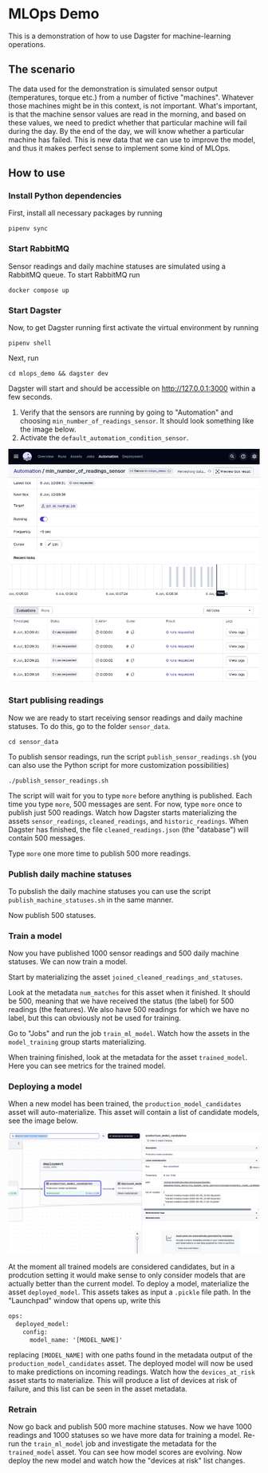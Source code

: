 # MLOps Demo
This is a demonstration of how to use Dagster for machine-learning operations.

## The scenario
The data used for the demonstration is simulated sensor output (temperatures, torque etc.) from a number of fictive "machines".
Whatever those machines might be in this context, is not important.
What's important, is that the machine sensor values are read in the morning, and based on these values,
we need to predict whether that particular machine will fail during the day.
By the end of the day, we will know whether a particular machine has failed.
This is new data that we can use to improve the model, and thus it makes perfect sense to implement some kind of MLOps.

## How to use

### Install Python dependencies
First, install all necessary packages by running
```
pipenv sync
```

### Start RabbitMQ
Sensor readings and daily machine statuses are simulated using a RabbitMQ queue.
To start RabbitMQ run
```
docker compose up
```

### Start Dagster
Now, to get Dagster running first activate the virtual environment by running
```
pipenv shell
```
Next, run
```
cd mlops_demo && dagster dev
```
Dagster will start and should be accessible on http://127.0.0.1:3000 within a few seconds.

1. Verify that the sensors are running by going to "Automation" and choosing `min_number_of_readings_sensor`. It should look something like the image below.
1. Activate the `default_automation_condition_sensor`.

<img src="docs/images/min_number_of_readings_sensor.png" alt="" width="600"/>


### Start publising readings
Now we are ready to start receiving sensor readings and daily machine statuses. To do this, go to the folder `sensor_data`.
```
cd sensor_data
```
To publish sensor readings, run the script `publish_sensor_readings.sh` (you can also use the Python script for more customization possibilities)
```
./publish_sensor_readings.sh
```
The script will wait for you to type `more` before anything is published. Each time you type `more`, 500 messages are sent. For now, type `more` once to publish just 500 readings.
Watch how Dagster starts materializing the assets `sensor_readings`, `cleaned_readings`, and `historic_readings`. 
When Dagster has finished, the file `cleaned_readings.json` (the "database") will contain 500 messages.

Type `more` one more time to publish 500 more readings. 

### Publish daily machine statuses
To pubslish the daily machine statuses you can use the script `publish_machine_statuses.sh` in the same manner.

Now publish 500 statuses.

### Train a model
Now you have published 1000 sensor readings and 500 daily machine statuses. We can now train a model.

Start by materializing the asset `joined_cleaned_readings_and_statuses`.

Look at the metadata `num_matches` for this asset when it finished.
It should be 500, meaning that we have received the status (the label) for 500 readings (the features).
We also have 500 readings for which we have no label, but this can obviously not be used for training.

Go to "Jobs" and run the job `train_ml_model`. Watch how the assets in the `model_training` group starts materializing. 

When training finished, look at the metadata for the asset `trained_model`.
Here you can see metrics for the trained model.

### Deploying a model
When a new model has been trained, the `production_model_candidates` asset will auto-materialize.
This asset will contain a list of candidate models, see the image below.

<img src="docs/images/list_of_models.png" alt="" width="600"/>

At the moment all trained models are considered candidates, but in a prodcution setting it would make sense to only consider models that are actually better than the current model.
To deploy a model, materialize the asset `deployed_model`.
This assets takes as input a `.pickle` file path.
In the "Launchpad" window that opens up, write this
```
ops:
  deployed_model:
    config:
      model_name: '[MODEL_NAME]'
```
replacing `[MODEL_NAME]` with one paths found in the metadata output of the `production_model_candidates` asset.
The deployed model will now be used to make predictions on incoming readings.
Watch how the `devices_at_risk` asset starts to materialize.
This will produce a list of devices at risk of failure, and this list can be seen in the asset metadata.

### Retrain
Now go back and publish 500 more machine statuses.
Now we have 1000 readings and 1000 statuses so we have more data for training a model.
Re-run the `train_ml_model` job and investigate the metadata for the `trained_model` asset. You can see how model scores are evolving.
Now deploy the new model and watch how the "devices at risk" list changes.
